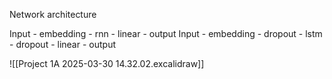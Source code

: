Network architecture

Input - embedding - rnn - linear - output
Input - embedding - dropout - lstm - dropout - linear - output

![[Project 1A 2025-03-30 14.32.02.excalidraw]]